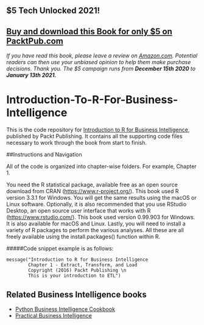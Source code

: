 ## $5 Tech Unlocked 2021!
[Buy and download this Book for only $5 on PacktPub.com](https://www.packtpub.com/product/introduction-to-r-for-business-intelligence/9781785280252)
-----
*If you have read this book, please leave a review on [Amazon.com](https://www.amazon.com/gp/product/1785280252).     Potential readers can then use your unbiased opinion to help them make purchase decisions. Thank you. The $5 campaign         runs from __December 15th 2020__ to __January 13th 2021.__*

# Introduction-To-R-For-Business-Intelligence

This is the code repository for [Introduction to R for Business Intelligence](https://www.packtpub.com/big-data-and-business-intelligence/introduction-r-business-intelligence?utm_source=github&utm_medium=repository&utm_campaign=9781785280252), published by Packt Publishing. It contains all the supporting code files necessary to work through the book from start to finish.

##Instructions and Navigation

All of the code is organized into chapter-wise folders. For example, Chapter 1.

You need the R statistical package, available free as an open source download from CRAN (https://www.r-project.org/). This book used R version 3.3.1 for Windows. You will get the same results using the macOS or Linux software.
Optionally, it is also recommended that you use RStudio Desktop, an open source user interface that works with R (https://www.rstudio.com/). This book used version 0.99.903 for Windows. It is also available for macOS and Linux.
Lastly, you will need to install a variety of R packages to perform the various analyses. All these are all freely available using the install.packages() function within R.

#####Code snippet example is as follows:

```
message("Introduction to R for Business Intelligence
        Chapter 1 - Extract, Transform, and Load
        Copyright (2016) Packt Publishing \n
        This is your introduction to ETL")
```

## Related Business Intelligence books
* [Python Business Intelligence Cookbook](https://www.packtpub.com/application-development/python-business-intelligence-cookbook?utm_source=github&utm_medium=repository&utm_campaign=9781785287466)
* [Practical Business Intelligence](https://www.packtpub.com/big-data-and-business-intelligence/practical-business-intelligence?utm_source=github&utm_medium=repository&utm_campaign=9781785885433)
